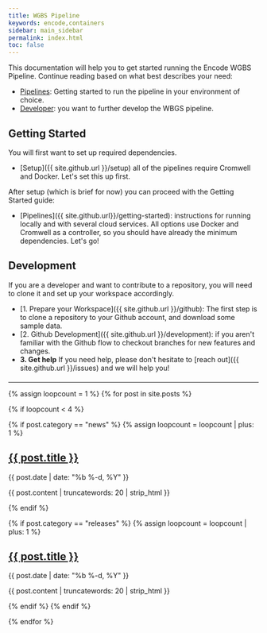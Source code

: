 ```yaml
---
title: WGBS Pipeline
keywords: encode,containers
sidebar: main_sidebar
permalink: index.html
toc: false
---
```


This documentation will help you to get started running the Encode WGBS Pipeline. Continue reading based on what best describes your need:

 - [Pipelines](#getting-started): Getting started to run the pipeline in your environment of choice.
 - [Developer](#development): you want to further develop the WBGS pipeline.


## Getting Started
You will first want to set up required dependencies.

 - [Setup]({{ site.github.url }}/setup) all of the pipelines require Cromwell and Docker. Let's set this up first.

After setup (which is brief for now) you can proceed with the Getting Started guide:

 - [Pipelines]({{ site.github.url}}/getting-started): instructions for running locally and with several cloud services. All options use Docker and Cromwell as a controller, so you should have already the minimum dependencies. Let's go!

## Development
If you are a developer and want to contribute to a repository, you will need to clone it and set up your workspace accordingly.

 - [1. Prepare your Workspace]({{ site.github.url }}/github): The first step is to clone a repository to your Github account, and download some sample data.
 - [2. Github Development]({{ site.github.url }}/development): if you aren't familiar with the Github flow to checkout branches for new features and changes.
 - **3. Get help** If you need help, please don't hesitate to [reach out]({{ site.github.url }}/issues) and we will help you!


<hr style="margin-top:20px">

<div class="row">
  {% assign loopcount = 1 %}
  {% for post in site.posts %}

   {% if loopcount < 4 %}

   <!-- Parse news-->
   {% if post.category == "news" %}
   {% assign loopcount = loopcount | plus: 1 %}
   <div class="col-md-4">
      <h2><a class="post-link" href="{{ post.url | remove: "/" }}">{{ post.title }}</a></h2>
      <span class="post-meta">{{ post.date | date: "%b %-d, %Y" }}</span>
      <p>{{ post.content | truncatewords: 20 | strip_html }}</p>  
   </div>
   {% endif %}

   {% if post.category == "releases" %}
   {% assign loopcount = loopcount | plus: 1 %}
   <div class="col-md-4">
      <h2><a class="post-link" href="{{ post.url | remove: "/" }}">{{ post.title }}</a></h2>
      <span class="post-meta">{{ post.date | date: "%b %-d, %Y" }}</span>
      <p>{{ post.content | truncatewords: 20 | strip_html }}</p>  
   </div>
   {% endif %}
   {% endif %}

  {% endfor %}
</div>

